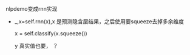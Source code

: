 
nlpdemo变成rnn实现

+ 
  _,x=self.rnn(x),x 是预测隐含层结果，之后使用要squeeze去掉多余维度

  x = self.classify(x.squeeze())

  y 真实值也要， ？


